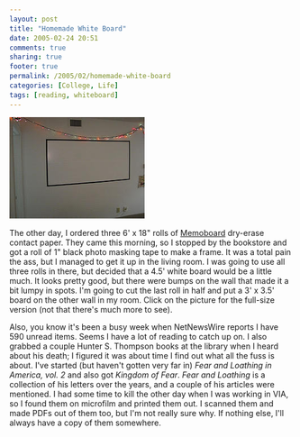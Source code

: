 ```yaml
---
layout: post
title: "Homemade White Board"
date: 2005-02-24 20:51
comments: true
sharing: true
footer: true
permalink: /2005/02/homemade-white-board
categories: [College, Life]
tags: [reading, whiteboard]
---
```

<div class="imgRight"><a href="http://www.flickr.com/photos/brockli/8248977/" title="WhiteBoard"><img src="/files/images/8248977_9d0dcf22c8_m.jpg" width="240" height="180" alt="Homemade Whiteboard" /></a></div>

The other day, I ordered three 6' x 18" rolls of <a href="http://store.teachchildren.com/dna9042.html">Memoboard</a> dry-erase contact paper.  They came this morning, so I stopped by the bookstore and got a roll of 1" black photo masking tape to make a frame.  It was a total pain the ass, but I managed to get it up in the living room.  I was going to use all three rolls in there, but decided that a 4.5' white board would be a little much.  It looks pretty good, but there were bumps on the wall that made it a bit lumpy in spots.  I'm going to cut the last roll in half and put a 3' x 3.5' board on the other wall in my room.  Click on the picture for the full-size version (not that there's much more to see).

Also, you know it's been a busy week when NetNewsWire reports I have 590 unread items.  Seems I have a lot of reading to catch up on.  I also grabbed a couple Hunter S. Thompson books at the library when I heard about his death; I figured it was about time I find out what all the fuss is about.  I've started (but haven't gotten very far in) <i>Fear and Loathing in America, vol. 2</i> and also got <i>Kingdom of Fear</i>.  <i>Fear and Loathing</i> is a collection of his letters over the years, and a couple of his articles were mentioned.  I had some time to kill the other day when I was working in VIA, so I found them on microfilm and printed them out.  I scanned them and made PDFs out of them too, but I'm not really sure why.  If nothing else, I'll always have a copy of them somewhere.
